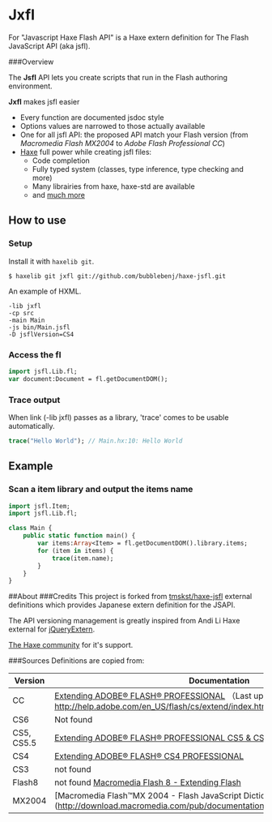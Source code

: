 # Jxfl

For "Javascript Haxe Flash API" is a Haxe extern definition for The Flash JavaScript API (aka jsfl).

###Overview

The **Jsfl** API lets you create scripts that run in the Flash authoring environment.

**Jxfl** makes jsfl easier
* Every function are documented jsdoc style
* Options values are narrowed to those actually available
* One for all jsfl API: the proposed API match your Flash version (from *Macromedia Flash MX2004* to *Adobe Flash Professional CC*)
* [Haxe](http://haxe.org/documentation/introduction/) full power while creating jsfl files:
  * Code completion
  * Fully typed system (classes, type inference, type checking and more)
  * Many librairies from haxe, haxe-std are available
  * and [much more](http://haxe.org/)

## How to use

### Setup

Install it with `haxelib git`.

```
$ haxelib git jxfl git://github.com/bubblebenj/haxe-jsfl.git
```

An example of HXML.

```
-lib jxfl
-cp src
-main Main
-js bin/Main.jsfl
-D jsflVersion=CS4
```

### Access the fl

```haxe
import jsfl.Lib.fl;
var document:Document = fl.getDocumentDOM();
```

### Trace output

When link (-lib jxfl) passes as a library, 'trace' comes to be usable automatically.

```haxe
trace("Hello World"); // Main.hx:10: Hello World
```

## Example

### Scan a item library and output the items name

```haxe
import jsfl.Item;
import jsfl.Lib.fl;

class Main {
	public static function main() {
		var items:Array<Item> = fl.getDocumentDOM().library.items;
		for (item in items) {
			trace(item.name);
		}
	}
}
```

##About
###Credits
This project is forked from [tmskst/haxe-jsfl](https://github.com/tmskst/haxe-jsfl) external definitions which provides Japanese extern definition for the JSAPI.

The API versioning management is greatly inspired from Andi Li Haxe external for [jQueryExtern](https://github.com/andyli/jQueryExternForHaxe).

[The Haxe community](https://groups.google.com/forum/?hl=en#!forum/haxelang) for it's support.

###Sources
Definitions are copied from:

| Version | Documentation |
|---|---|
| CC | [Extending ADOBE® FLASH® PROFESSIONAL](http://help.adobe.com/en_US/flash/cs/extend/flash_extending_reference.pdf) （Last updated 12/6/2013) or http://help.adobe.com/en_US/flash/cs/extend/index.html. |
| CS6 | Not found |
| CS5, CS5.5 | [Extending ADOBE® FLASH® PROFESSIONAL CS5 & CS5.5](http://help.adobe.com/en_US/flash/cs/extend/flash_cs5_extending.pdf) |
| CS4 | [Extending ADOBE® FLASH® CS4 PROFESSIONAL](http://help.adobe.com/archive/en_US/flash/cs4/flash_cs4_extending.pdf) |
| CS3 | not found |
| Flash8 | not found [Macromedia Flash 8 - Extending Flash](http://w3.tue.nl/fileadmin/id/objects/E-Atelier/Phidgets/Software/Flash/fl8_extending.pdf) |
| MX2004 | [Macromedia Flash™MX 2004 - Flash JavaScript Dictionary] (http://download.macromedia.com/pub/documentation/en/flash/mx2004/fl_jsapi.pdf). |
